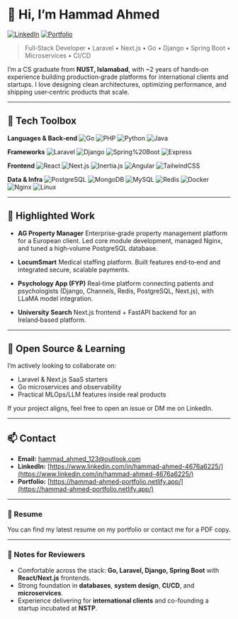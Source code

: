 <!--
INSTRUCTIONS: Replace all instances of YOUR_GITHUB_USERNAME with your actual GitHub username, and update any placeholder links marked with TODO.
-->

# 👋 Hi, I’m Hammad Ahmed

[![LinkedIn](https://img.shields.io/badge/LinkedIn-Connect-blue?logo=linkedin\&style=flat)](https://www.linkedin.com/in/hammad-ahmed-4676a6225/)
[![Portfolio](https://img.shields.io/badge/Portfolio-Visit-4CAF50?logo=vercel\&style=flat)](https://hammad-ahmed-portfolio.netlify.app/)

> Full‑Stack Developer • Laravel • Next.js • Go • Django • Spring Boot • Microservices • CI/CD

I’m a CS graduate from **NUST, Islamabad**, with \~2 years of hands‑on experience building production‑grade platforms for international clients and startups. I love designing clean architectures, optimizing performance, and shipping user‑centric products that scale.

---

## 🧰 Tech Toolbox

**Languages & Back‑end**
![Go](https://img.shields.io/badge/Go-00ADD8?logo=go\&logoColor=white\&style=for-the-badge)
![PHP](https://img.shields.io/badge/PHP-777BB4?logo=php\&logoColor=white\&style=for-the-badge)
![Python](https://img.shields.io/badge/Python-3776AB?logo=python\&logoColor=white\&style=for-the-badge)
![Java](https://img.shields.io/badge/Java-007396?logo=openjdk\&logoColor=white\&style=for-the-badge)

**Frameworks**
![Laravel](https://img.shields.io/badge/Laravel-FF2D20?logo=laravel\&logoColor=white\&style=for-the-badge)
![Django](https://img.shields.io/badge/Django-092E20?logo=django\&logoColor=white\&style=for-the-badge)
![Spring%20Boot](https://img.shields.io/badge/Spring_Boot-6DB33F?logo=spring-boot\&logoColor=white\&style=for-the-badge)
![Express](https://img.shields.io/badge/Express-000000?logo=express\&logoColor=white\&style=for-the-badge)

**Frontend**
![React](https://img.shields.io/badge/React-20232A?logo=react\&logoColor=61DAFB\&style=for-the-badge)
![Next.js](https://img.shields.io/badge/Next.js-000000?logo=next.js\&logoColor=white\&style=for-the-badge)
![Inertia.js](https://img.shields.io/badge/Inertia.js-7C3AED?logo=vuedotjs\&logoColor=white\&style=for-the-badge)
![Angular](https://img.shields.io/badge/Angular-DD0031?logo=angular\&logoColor=white\&style=for-the-badge)
![TailwindCSS](https://img.shields.io/badge/TailwindCSS-06B6D4?logo=tailwind-css\&logoColor=white\&style=for-the-badge)

**Data & Infra**
![PostgreSQL](https://img.shields.io/badge/PostgreSQL-4169E1?logo=postgresql\&logoColor=white\&style=for-the-badge)
![MongoDB](https://img.shields.io/badge/MongoDB-47A248?logo=mongodb\&logoColor=white\&style=for-the-badge)
![MySQL](https://img.shields.io/badge/MySQL-4479A1?logo=mysql\&logoColor=white\&style=for-the-badge)
![Redis](https://img.shields.io/badge/Redis-DC382D?logo=redis\&logoColor=white\&style=for-the-badge)
![Docker](https://img.shields.io/badge/Docker-2496ED?logo=docker\&logoColor=white\&style=for-the-badge)
![Nginx](https://img.shields.io/badge/Nginx-009639?logo=nginx\&logoColor=white\&style=for-the-badge)
![Linux](https://img.shields.io/badge/Linux-FCC624?logo=linux\&logoColor=black\&style=for-the-badge)

---

## 🚀 Highlighted Work

* **AG Property Manager**
  Enterprise‑grade property management platform for a European client. Led core module development, managed Nginx, and tuned a high‑volume PostgreSQL database.

* **LocumSmart**
  Medical staffing platform. Built features end‑to‑end and integrated secure, scalable payments.

* **Psychology App (FYP)**
  Real‑time platform connecting patients and psychologists (Django, Channels, Redis, PostgreSQL, Next.js), with LLaMA model integration.

* **University Search**
  Next.js frontend + FastAPI backend for an Ireland‑based platform.
---

## 🧪 Open Source & Learning

I’m actively looking to collaborate on:

* Laravel & Next.js SaaS starters
* Go microservices and observability
* Practical MLOps/LLM features inside real products

If your project aligns, feel free to open an issue or DM me on LinkedIn.

---



## 📫 Contact

* **Email:** [hammad\_ahmed\_123@outlook.com](mailto:hammad_ahmed_123@outlook.com)
* **LinkedIn:** [https://www.linkedin.com/in/hammad-ahmed-4676a6225/](https://www.linkedin.com/in/hammad-ahmed-4676a6225/)
* **Portfolio:** [https://hammad-ahmed-portfolio.netlify.app/](https://hammad-ahmed-portfolio.netlify.app/)

---

### 🔖 Resume

You can find my latest resume on my portfolio or contact me for a PDF copy.

---

### 📝 Notes for Reviewers

* Comfortable across the stack: **Go, Laravel, Django, Spring Boot** with **React/Next.js** frontends.
* Strong foundation in **databases**, **system design**, **CI/CD**, and **microservices**.
* Experience delivering for **international clients** and co-founding a startup incubated at **NSTP**.

